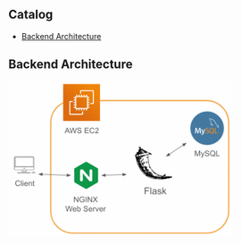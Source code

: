 ## Catalog
* [Backend Architecture](#Backend-Architecture)

## Backend Architecture
<img src='https://github.com/shaurair/taipei-day-trip/blob/main/doc/BackendArchTaipeiTrip.png' width=80%>
